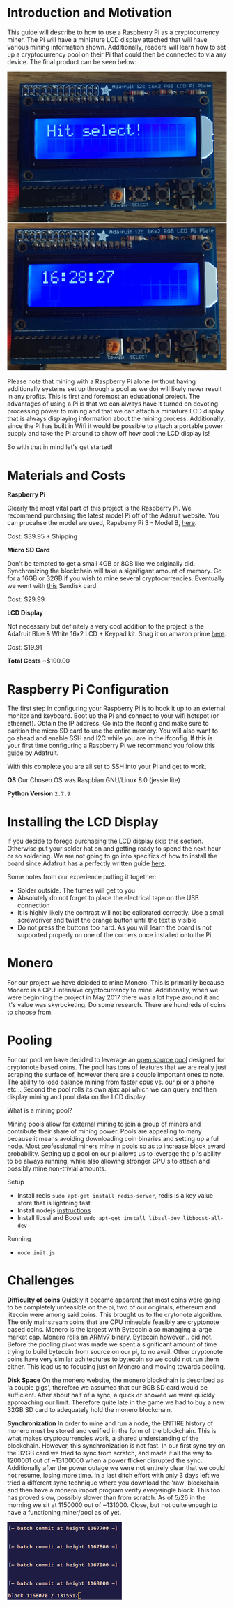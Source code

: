 # Introduction and Motivation 
This guide will describe to how to use a Raspberry Pi as a cryptocurrency miner.  The Pi will have a miniature LCD display attached that will have various mining information shown.  Additionally, readers will learn how to set up a cryptocurrency pool on their Pi that could then be connected to via any device. The final product can be seen below: 

![alt text](hit-select.jpeg "Hit Select!")
![alt text](time.jpeg "Time")

Please note that mining with a Raspberry Pi alone (without having additionally systems set up through a pool as we do) will likely never result in any profits. This is first and foremost an educational project. The advantages of using a Pi is that we can always have it turned on devoting processing power to mining and that we can attach a miniature LCD display that is always displaying information about the mining process. Additionally, since the Pi has built in Wifi it would be possible to attach a portable power supply and take the Pi around to show off how cool the LCD display is! 

So with that in mind let's get started! 

# Materials and Costs 
**Raspberry Pi**

Clearly the most vital part of this project is the Raspberry Pi. We recommend purchasing the latest model Pi off of the Adaruit website. You can prucahse the model we used, Rapsberry Pi 3 - Model B, [here](https://www.adafruit.com/product/3055).

Cost: $39.95 + Shipping

**Micro SD Card**

Don't be tempted to get a small 4GB or 8GB like we originally did. Synchronizing the blockchain will take a signifigant amount of memory. Go for a 16GB or 32GB if you wish to mine several cryptocurrencies. Eventually we went with [this](http://www.bestbuy.com/site/sandisk-pixtor-advanced-32gb-microsdhc-uhs-i-memory-card-red-gold/7801066.p?skuId=7801066&extStoreId=&ref=212&loc=1&ksid=cfee5b1a-3e22-4387-b064-eefd78af148e&ksprof_id=14&ksaffcode=pg174626&ksdevice=c&lsft=ref:212,loc:2) Sandisk card. 

Cost: $29.99

**LCD Display**

Not necessary but definitely a very cool addition to the project is the Adafruit Blue & White 16x2 LCD + Keypad kit. Snag it on amazon prime [here](https://www.amazon.com/ADAFRUIT-INDUSTRIES-1115-KEYPAD-RASPBERRY/dp/B00DK2A1KE/ref=sr_1_14?ie=UTF8&qid=1495047907&sr=8-14&keywords=adafruit+lcd+display).

Cost: $19.91

**Total Costs**
~$100.00 

# Raspberry Pi Configuration 
The first step in configuring your Raspberry Pi is to hook it up to an external monitor and keyboard. Boot up the Pi and connect to your wifi hotspot (or ethernet). Obtain the IP address. Go into the ifconfig and make sure to parition the micro SD card to use the entire memory. You will also want to go ahead and enable SSH and I2C while you are in the ifconfig. If this is your first time configuring a Raspberry Pi we recommend you follow this [guide](https://learn.adafruit.com/adafruits-raspberry-pi-lesson-2-first-time-configuration/overview) by Adafruit.  

With this complete you are all set to SSH into your Pi and get to work.

**OS**
Our Chosen OS was Raspbian GNU/Linux 8.0 (jessie lite)

**Python Version**
`2.7.9`

# Installing the LCD Display 

If you decide to forego purchasing the LCD display skip this section. Otherwise put your solder hat on and getting ready to spend the next hour or so soldering. We are not going to go into specifics of how to install the board since Adafruit has a perfectly written guide [here](https://learn.adafruit.com/adafruit-16x2-character-lcd-plus-keypad-for-raspberry-pi/assembly).

Some notes from our experience putting it together:
* Solder outside. The fumes will get to you 
* Absolutely do not forget to place the electrical tape on the USB connection
* It is highly likely the contrast will not be calibrated correctly. Use a small screwdriver and twist the orange button  until the text is visible 
* Do not press the buttons too hard. As you will learn the board is not supported properly on one of the corners once installed onto the Pi  

# Monero 
For our project we have deicded to mine Monero. This is primarilly because Monero is a CPU intensive cryptocurrency to mine. Additionally, when we were beginning the project in May 2017 there was a lot hype around it and it's value was skyrocketing. Do some research. There are hundreds of coins to choose from. 


# Pooling 

For our pool we have decided to leverage an [open source pool](https://github.com/zone117x/node-cryptonote-pool) designed for cryptonote based coins. The pool has tons of features that we are really just scraping the surface of, however there are a couple important ones to note. The ability to load balance mining from faster cpus vs. our pi or a phone etc... Second the pool rolls its own ajax api which we can query and then display mining and pool data on the LCD display.

What is a mining pool?

Mining pools allow for external mining to join a group of miners and contribute their share of mining power. Pools are appealing to many because it means avoiding downloading coin binaries and setting up a full node. Most professional miners mine in pools so as to increase block award probability. Setting up a pool on our pi allows us to leverage the pi's ability to be always running, while also allowing stronger CPU's to attach and possibly mine non-trivial amounts.

Setup
* Install redis `sudo apt-get install redis-server`, redis is a key value store that is lightning fast
* Install nodejs [instructions](https://nodejs.org/en/download/package-manager/)
* Install libssl and Boost `sudo apt-get install libssl-dev libboost-all-dev`

Running
* `node init.js`

# Challenges

**Difficulty of coins**
Quickly it became apparent that most coins were going to be completely unfeasible on the pi, two of our originals, ethereum and litecoin were among said coins. This brought us to the crytonote algorithm. The only mainstream coins that are CPU mineable feasibly are cryptonote based coins. Monero is the largest with Bytecoin also managing a large market cap. Monero rolls an ARMv7 binary, Bytecoin however... did not. Before the pooling pivot was made we spent a significant amount of time trying to build bytecoin from source on our pi, to no avail. Other cryptonote coins have very similar achitectures to bytecoin so we could not run them either. This lead us to focusing just on Monero and moving towards pooling.

**Disk Space**
On the monero website, the monero blockchain is described as 'a couple gigs', therefore we assumed that our 8GB SD card would be sufficient. After about half of a sync, a quick `df` showed we were quickly approaching our limit. Therefore quite late in the game we had to buy a new 32GB SD card to adequately hold the monero blockchain.

**Synchronization**
In order to mine and run a node, the ENTIRE history of monero must be stored and verified in the form of the blockchain. This is what makes cryptocurrencies work, a shared understanding of the blockchain. However, this synchronization is not fast. In our first sync try on the 32GB card we tried to sync from scratch, and made it all the way to 1200001 out of ~13100000 when a power flicker disrupted the sync. Additionally after the power outage we were not entirely clear that we could not resume, losing more time. In a last ditch effort with only 3 days left we tried a different sync technique where you download the 'raw' blockchain and then have a monero import program verify *every*single block. This too has proved slow, possibly slower than from scratch. As of 5/26 in the morning we sit at 1150000 out of ~131000. Close, but not quite enough to have a functioning miner/pool as of yet.

![alt text](sync.png "Blockchain import")
